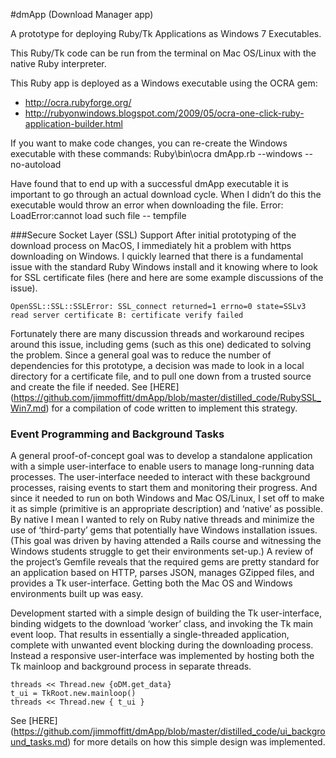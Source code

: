 #dmApp (Download Manager app) 


A prototype for deploying Ruby/Tk Applications as Windows 7 Executables.

This Ruby/Tk code can be run from the terminal on Mac OS/Linux with the native Ruby interpreter.

This Ruby app is deployed as a Windows executable using the OCRA gem:
+ http://ocra.rubyforge.org/
+ http://rubyonwindows.blogspot.com/2009/05/ocra-one-click-ruby-application-builder.html

If you want to make code changes, you can re-create the Windows executable with these commands:
Ruby\bin\ocra dmApp.rb --windows --no-autoload

Have found that to end up with a successful dmApp executable it is important to go through an actual download cycle. When I didn’t do this the executable would throw an error when downloading the file. 
Error: LoadError:cannot load such file -- tempfile

###Secure Socket Layer (SSL) Support
After initial prototyping of the download process on MacOS, I immediately hit a problem with https downloading on Windows. I quickly learned that there is a fundamental issue with the standard Ruby Windows install and it knowing where to look for SSL certificate files (here and here are some example discussions of the issue).

```
OpenSSL::SSL::SSLError: SSL_connect returned=1 errno=0 state=SSLv3 read server certificate B: certificate verify failed
```

Fortunately there are many discussion threads and workaround recipes around this issue, including gems (such as this one) dedicated to solving the problem. Since a general goal was to reduce the number of dependencies for this prototype, a decision was made to look in a local directory for a certificate file, and to pull one down from a trusted source and create the file if needed. See [HERE] (https://github.com/jimmoffitt/dmApp/blob/master/distilled_code/RubySSL_Win7.md) for a compilation of code written to implement this strategy. 

### Event Programming and Background Tasks  
A general proof-of-concept goal was to develop a standalone application with a simple user-interface to enable users to manage long-running data processes. The user-interface needed to interact with these background processes, raising events to start them and monitoring their progress. And since it needed to run on both Windows and Mac OS/Linux, I set off to make it as simple (primitive is an appropriate description) and ‘native’ as possible. By native I mean I wanted to rely on Ruby native threads and minimize the use of ‘third-party’ gems that potentially have Windows installation issues. (This goal was driven by having attended a Rails course and witnessing the Windows students struggle to get their environments set-up.) A review of the project’s Gemfile reveals that the required gems are pretty standard for an application based on HTTP, parses JSON, manages GZipped files, and provides a Tk user-interface.  Getting both the Mac OS and Windows environments built up was easy.

Development started with a simple design of building the Tk user-interface, binding widgets to the download ‘worker’ class, and invoking the Tk main event loop. That results in essentially a single-threaded application, complete with unwanted event blocking during the downloading process. Instead a responsive user-interface was implemented by hosting both the Tk mainloop and background process in separate threads. 

```
threads << Thread.new {oDM.get_data}
t_ui = TkRoot.new.mainloop()
threads << Thread.new { t_ui }
```

See [HERE] (https://github.com/jimmoffitt/dmApp/blob/master/distilled_code/ui_background_tasks.md) for more details on how this simple design was implemented.





